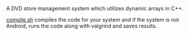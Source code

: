 A DVD store management system which utilizes dynamic arrays in C++. <br>

<a href=https://github.com/mHuseyin0/CPP_Practice/blob/main/compile.sh>compile.sh</a>
compiles the code for your system and if the system is not Android, runs the code along with valgrind and saves results.

